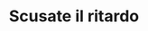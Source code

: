 ---
layout: post
title: Scusate il ritardo
director: Massimo Troisi
year: 1983
cover: https://images.mubicdn.net/images/film/139338/cache-150455-1638561653/image-w1280.jpg
---